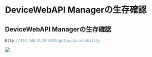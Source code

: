 # DeviceWebAPI Managerの生存確認

## DeviceWebAPI Managerの生存確認

```javascript
http://192.168.0.10:4035/gotapi/availability
```

![]("/img/available001.png")